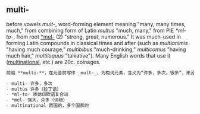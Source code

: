 ## multi-

before vowels _mult-_, word-forming element meaning "many, many times, much," from combining form of Latin _multus_ "much, many," from PIE _\*ml-to-_, from root [\*mel-](https://www.etymonline.com/word/*mel- "Etymology, meaning and definition of *mel-  ") (2) "strong, great, numerous." It was much-used in forming Latin compounds in classical times and after (such as _multianimis_ "having much courage," _multibibus_ "much-drinking," _multicomus_ "having much hair," _multiloquus_ "talkative"). Many English words that use it ([multinational](https://www.etymonline.com/word/multinational "Etymology, meaning and definition of multinational "), etc.) are 20c. coinages.

```md
前缀 **multi-**，在元音前写作 _mult-_，为构词元素，含义为“许多，多次，很多”，来源于拉丁语 _multus_，意为“多，许多”，进一步源自原始印欧语复合词 _*ml-to-_，而该复合词来自词根 [*mel-](https://www.etymonline.com/word/*mel- "Etymology, meaning and definition of *mel-")（2），意为“强大，伟大，众多”。该前缀在古典拉丁语及其后期被广泛用于构成复合词，如 _multianimis_（“非常勇敢的”）、_multibibus_（“多饮的”）、_multicomus_（“毛发多的”）、_multiloquus_（“健谈的”）。许多英语借用该词根的词汇（如 [multinational](https://www.etymonline.com/word/multinational "Etymology, meaning and definition of multinational") 等）多为20世纪的新造词。

- multi- 许多，多次  
- multus 许多（拉丁语）  
- *ml-to- 原始印欧语复合词  
- *mel- 强大，众多（词根）  
- multinational 跨国的，多个国家的
```